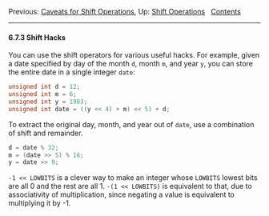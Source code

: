 Previous: [Caveats for Shift Operations](Shift-Caveats.md), Up: [Shift
Operations](Shift-Operations.md)  
[Contents](index.md#SEC_Contents "Table of contents")  

------------------------------------------------------------------------


#### 6.7.3 Shift Hacks 

You can use the shift operators for various useful hacks. For example,
given a date specified by day of the month `d`, month `m`, and year `y`,
you can store the entire date in a single integer `date`:

``` C
unsigned int d = 12;
unsigned int m = 6;
unsigned int y = 1983;
unsigned int date = ((y << 4) + m) << 5) + d;
```

To extract the original day, month, and year out of `date`, use a
combination of shift and remainder.

``` C
d = date % 32;
m = (date >> 5) % 16;
y = date >> 9;
```

`-1 << LOWBITS` is a clever way to make an integer whose `LOWBITS`
lowest bits are all 0 and the rest are all 1. `-(1 << LOWBITS)` is
equivalent to that, due to associativity of multiplication, since
negating a value is equivalent to multiplying it by -1.
